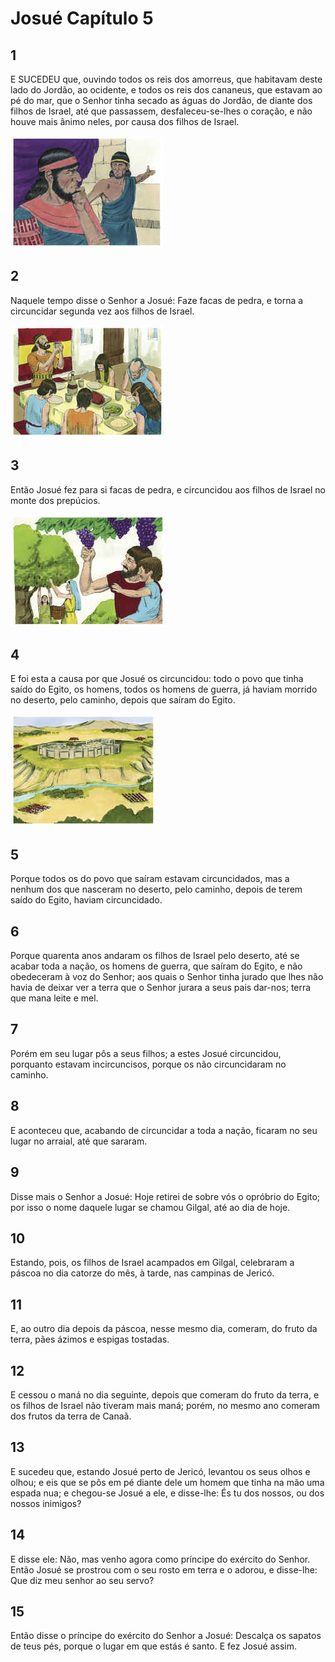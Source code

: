 # Josué Capítulo 5

## 1
E SUCEDEU que, ouvindo todos os reis dos amorreus, que habitavam deste lado do Jordão, ao ocidente, e todos os reis dos cananeus, que estavam ao pé do mar, que o Senhor tinha secado as águas do Jordão, de diante dos filhos de Israel, até que passassem, desfaleceu-se-lhes o coração, e não houve mais ânimo neles, por causa dos filhos de Israel.

![](../.img/Js/05/1-0.jpg)

## 2
Naquele tempo disse o Senhor a Josué: Faze facas de pedra, e torna a circuncidar segunda vez aos filhos de Israel.

![](../.img/Js/05/2-0.jpg)

## 3
Então Josué fez para si facas de pedra, e circuncidou aos filhos de Israel no monte dos prepúcios.

![](../.img/Js/05/3-0.jpg)

## 4
E foi esta a causa por que Josué os circuncidou: todo o povo que tinha saído do Egito, os homens, todos os homens de guerra, já haviam morrido no deserto, pelo caminho, depois que saíram do Egito.

![](../.img/Js/05/4-0.jpg)

## 5
Porque todos os do povo que saíram estavam circuncidados, mas a nenhum dos que nasceram no deserto, pelo caminho, depois de terem saído do Egito, haviam circuncidado.

## 6
Porque quarenta anos andaram os filhos de Israel pelo deserto, até se acabar toda a nação, os homens de guerra, que saíram do Egito, e não obedeceram à voz do Senhor; aos quais o Senhor tinha jurado que lhes não havia de deixar ver a terra que o Senhor jurara a seus pais dar-nos; terra que mana leite e mel.

## 7
Porém em seu lugar pôs a seus filhos; a estes Josué circuncidou, porquanto estavam incircuncisos, porque os não circuncidaram no caminho.

## 8
E aconteceu que, acabando de circuncidar a toda a nação, ficaram no seu lugar no arraial, até que sararam.

## 9
Disse mais o Senhor a Josué: Hoje retirei de sobre vós o opróbrio do Egito; por isso o nome daquele lugar se chamou Gilgal, até ao dia de hoje.

## 10
Estando, pois, os filhos de Israel acampados em Gilgal, celebraram a páscoa no dia catorze do mês, à tarde, nas campinas de Jericó.

## 11
E, ao outro dia depois da páscoa, nesse mesmo dia, comeram, do fruto da terra, pães ázimos e espigas tostadas.

## 12
E cessou o maná no dia seguinte, depois que comeram do fruto da terra, e os filhos de Israel não tiveram mais maná; porém, no mesmo ano comeram dos frutos da terra de Canaã.

## 13
E sucedeu que, estando Josué perto de Jericó, levantou os seus olhos e olhou; e eis que se pôs em pé diante dele um homem que tinha na mão uma espada nua; e chegou-se Josué a ele, e disse-lhe: És tu dos nossos, ou dos nossos inimigos?

## 14
E disse ele: Não, mas venho agora como príncipe do exército do Senhor. Então Josué se prostrou com o seu rosto em terra e o adorou, e disse-lhe: Que diz meu senhor ao seu servo?

## 15
Então disse o príncipe do exército do Senhor a Josué: Descalça os sapatos de teus pés, porque o lugar em que estás é santo. E fez Josué assim.

